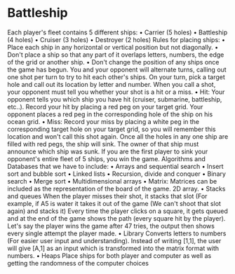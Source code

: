 # Battleship
Each player's fleet contains 5 different ships:
  •	Carrier (5 holes)
  •	Battleship (4 holes)
  •	Cruiser (3 holes)
  •	Destroyer (2 holes)
Rules for placing ships:
  •	Place each ship in any horizontal or vertical position but not diagonally.
  •	Don't place a ship so that any part of it overlaps letters, numbers, the edge of the grid or another ship.
  •	Don't change the position of any ships once the game has begun.
You and your opponent will alternate turns, calling out one shot per turn to try to hit each other's ships. On your turn, pick a target hole and call out its location by letter and number. When you call a shot, your opponent must tell you whether your shot is a hit or a miss.
  •	Hit: Your opponent tells you which ship you have hit (cruiser, submarine, battleship, etc..). Record your hit by placing a red peg on your target grid. Your opponent places a red peg in the corresponding hole of the ship on his ocean grid.
  •	Miss: Record your miss by placing a white peg in the corresponding target hole on your target grid, so you will remember this location and won't call this shot again.
Once all the holes in any one ship are filled with red pegs, the ship will sink. The owner of that ship must announce which ship was sunk. If you are the first player to sink your opponent's entire fleet of 5 ships, you win the game.
Algorithms and Databases that we have to include:
  •	Arrays and sequential search
  •	Insert sort and bubble sort
  •	Linked lists
  •	Recursion, divide and conquer
  •	Binary search
  •	Merge sort
  •	Multidimensional arrays
  •	Matrix: Matrices can be included as the representation of the board of the game. 2D array. 
  •	Stacks and queues
  When the player misses their shot, it stacks that slot (For example, if A5 is water it takes it out of the game (We can't shoot that slot again) and stacks it)
  Every time the player clicks on a square, it gets queued and at the end of the game shows the path (every square hit by the player). Let's say the player wins the game after 47 tries, the output then shows every single attempt the player made.
  •	Library
  Converts letters to numbers (For easier user input and understanding). Instead of writing [1,1], the user will give [A,1] as an input which is transformed into the matrix format with numbers.
  •	Heaps
  Place ships for both player and computer as well as getting the randomness of the computer choices
 

